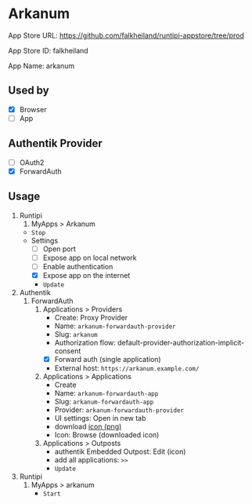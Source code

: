 # Arkanum

App Store URL: https://github.com/falkheiland/runtipi-appstore/tree/prod

App Store ID: falkheiland

App Name: arkanum

## Used by

- [x] Browser
- [ ] App

## Authentik Provider

- [ ] OAuth2
- [x] ForwardAuth

## Usage

1. Runtipi
    1. MyApps > Arkanum
    - `Stop`
    - Settings
      - [ ] Open port
      - [ ] Expose app on local network
      - [ ] Enable authentication
      - [x] Expose app on the internet
      - `Update`
2. Authentik
    1. ForwardAuth
        1. Applications > Providers
            - Create: Proxy Provider
            - Name: `arkanum-forwardauth-provider`
            - Slug: `arkanum`
            - Authorization flow: default-provider-authorization-implicit-consent
            - [x] Forward auth (single application)
            - External host: `https://arkanum.example.com/`
        2. Applications > Applications
            - Create
            - Name: `arkanum-forwardauth-app`
            - Slug: `arkanum-forwardauth-app`
            - Provider: `arkanum-forwardauth-provider`
            - UI settings: Open in new tab
            - download [icon (png)](https://selfh.st/icons/)
            - Icon: Browse (downloaded icon)
        3. Applications > Outposts
            - authentik Embedded Outpost: Edit (icon)
            - add all applications: `>>`
            - `Update`
3. Runtipi
    1. MyApps > arkanum
        - `Start`